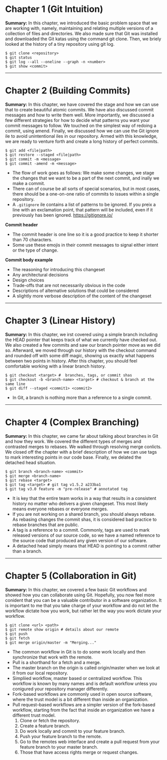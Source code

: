 # Chapter 1 (Git Intuition)

**Summary:** In this chapter, we introduced the basic problem space that we are working with, namely, maintaining and relating multiple versions of a collection of files and directories. We also made sure that Git was installed and downloaded the Git katas using the command git clone. Then, we briely looked at the history of a tiny repository using git log.

```
$ git clone <repository>
$ git status
$ git log --all --oneline --graph -n <number>
$ git show <commit>
```

---

# Chapter 2 (Building Commits)

**Summary:** In this chapter, we have covered the stage and how we can use that to create beautiful atomic commits. We have also discussed commit messages and
how to write them well. More importantly, we discussed a few different strategies for how to decide what patterns you want your commit messages
to follow. We touched on the simplest way of redoing a commit, using amend. Finally, we discussed how we can use the Git ignore ile to avoid
unintentional iles in our repository. Armed with this knowledge, we are ready to venture forth and create a long history of perfect commits.

```
$ git add <file|path>
$ git restore --staged <file|path>
$ git commit -m <message>
$ git commit -amend -m <message>
```

* The flow of work goes as follows: We make some changes, we stage the changes that we want to be a part of the next commit, and inally we make a commit.
* There can of course be all sorts of special scenarios, but in most cases, there should be a one-on-one ratio of commits to issues within a single repository.
* A `.gitignore` ile contains a list of patterns to be ignored. If you preix a line with an exclamation point, that pattern will be included, even if it previously has been ignored. https://gitignore.io/


**Commit header**

* The commit header is one line so it is a good practice to keep it shorter than 70 characters.
* Some use these emojis in their commit messages to signal either intent or the type of change.

**Commit body example**

* The reasoning for introducing this changeset
* Any architectural decisions
* Design choices
* Trade-offs that are not necessarily obvious in the code
* Descriptions of alternative solutions that could be considered
* A slightly more verbose description of the content of the changeset

---

# Chapter 3 (Linear History)

**Summary:** In this chapter, we irst covered using a simple branch including the HEAD
pointer that keeps track of what we currently have checked out. We also created a few commits and saw our branch pointer move as we did so. Afterward, we moved through our history with the checkout command and rounded off with some diff magic, showing us exactly what happens between two points in history. After this chapter, you should feel comfortable working with a linear branch history.

```
$ git checkout <target> #  branches, tags, or commit shas
$ git checkout -b <branch-name> <target> # checkout & branch at the same line
$ git diff --staged <commit1> <commit2>
```

* In Git, a branch is nothing more than a reference to a single commit. 

---

# Chapter 4 (Complex Branching)

**Summary:** In this chapter, we came far about talking about branches in Git and how they work. We covered the different types of merges and contrasted merges to rebases. We walked through resolving merge conlicts. We closed off the chapter with a brief description of how we can use tags to mark interesting points in our code base. Finally, we delated the detached head situation.

```
$ git branch <branch-name> <commit>
$ git merge <branch-name>
$ git rebase <target>
$ git tag <target> # git tag v1.5.2 a233ba1
$ git tag v3.0 feature -m "pre-release" # annotated tag
```

* It is key that the entire team works in a way that results in a consistent history no matter who delivers a given changeset. This most likely means everyone rebases or everyone merges.
* If you are not working on a shared branch, you should always rebase. As rebasing changes the commit shas, it is considered bad practice to rebase branches that are public. 
* A tag is a reference to a commit. Commonly, tags are used to mark released versions of our source code, so we have a named reference to the source code that produced any given version of our software.
* A detached head simply means that HEAD is pointing to a commit rather than a branch.

---

# Chapter 5 (Collaboration in Git)

**Summary:** In this chapter, we covered a few basic Git workflows and showed how you can collaborate using Git. Hopefully, you now feel more conident that you can be a valuable contributor in a software organization. It is important to me that you take charge of your workflow and do not let the workflow dictate how you work, but rather let the way you work dictate your workflow.

```
$ git clone <url> <path>
$ git remote show origin # details about our remote
$ git push
$ git fetch
$ git merge origin/master -m "Merging..."

```

* The common workflow in Git is to do some work locally and then synchronize that work with the remote. 
* Pull is a shorthand for a fetch and a merge.
* The master branch on the origin is called origin/master when we look at it from our local repository.
* Simpliied workflow, master based or centralized workflow. This workflow is known by many names and is default workflow unless you conigured your repository manager differently.
* Fork-based workflows are commonly used in open source software, where the trust model is a bit different than inside an organization.
* Pull request–based workflows are a simpler version of the fork-based workflow, starting from the fact that inside an organization we have a different trust model.
  1. Clone or fetch the repository.
  2. Create a feature branch.
  3. Do work locally and commit to your feature branch.
  4. Push your feature branch to the remote.
  5. Go to the remotes web interface and create a pull request from your feature branch to your master branch.
  6. Those that have access rights merge or request changes.
